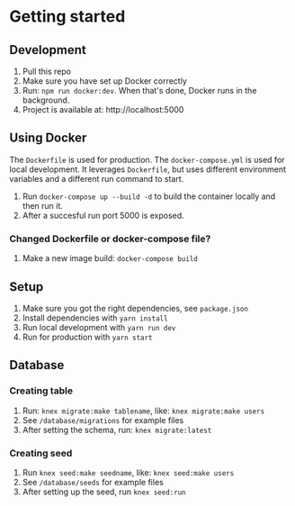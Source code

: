 # Getting started

## Development
1. Pull this repo
2. Make sure you have set up Docker correctly
3. Run: `npm run docker:dev`. When that's done, Docker runs in the background.
4. Project is available at: http://localhost:5000

## Using Docker
The `Dockerfile` is used for production.
The `docker-compose.yml` is used for local development. It leverages `Dockerfile`, but uses different environment variables and a different run command to start.

1. Run `docker-compose up --build -d` to build the container locally and then run it.
2. After a succesful run port 5000 is exposed.

### Changed Dockerfile or docker-compose file?
1. Make a new image build: `docker-compose build`


## Setup
1. Make sure you got the right dependencies, see `package.json`
2. Install dependencies with `yarn install`
3. Run local development with `yarn run dev`
4. Run for production with `yarn start`


## Database

### Creating table
1. Run: `knex migrate:make tablename`, like: `knex migrate:make users`
2. See `/database/migrations` for example files
3. After setting the schema, run: `knex migrate:latest`

### Creating seed
1. Run `knex seed:make seedname`, like: `knex seed:make users`
2. See `/database/seeds` for example files
3. After setting up the seed, run `knex seed:run`

